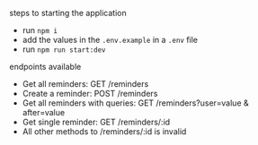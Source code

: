 steps to starting the application
 - run `npm i`
 - add the values in the `.env.example` in a `.env` file
 - run `npm run start:dev`

endpoints available


- Get all reminders: GET  /reminders
- Create a reminder: POST /reminders
- Get all reminders with queries: GET  /reminders?user=value & after=value
- Get single reminder: GET /reminders/:id
- All other methods to /reminders/:id is invalid